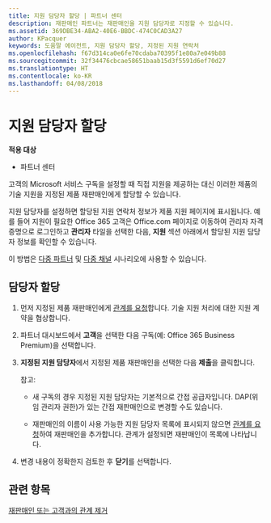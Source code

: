 ```yaml
---
title: 지원 담당자 할당 | 파트너 센터
description: 재판매인 파트너는 재판매인을 지원 담당자로 지정할 수 있습니다.
ms.assetid: 369DBE34-ABA2-40E6-BBDC-474C0CAD3A27
author: KPacquer
keywords: 도움말 에이전트, 지원 담당자 할당, 지정된 지원 연락처
ms.openlocfilehash: f67d314ca0e6fe70cdaba70395f1e80a7e049b88
ms.sourcegitcommit: 32f34476cbcae58651baab15d3f5591d6ef70d27
ms.translationtype: HT
ms.contentlocale: ko-KR
ms.lasthandoff: 04/08/2018
---
```

# <a name="assign-support-contacts"></a>지원 담당자 할당

**적용 대상**

-  파트너 센터

고객의 Microsoft 서비스 구독을 설정할 때 직접 지원을 제공하는 대신 이러한 제품의 기술 지원을 지정된 제품 재판매인에게 할당할 수 있습니다.

지원 담당자를 설정하면 할당된 지원 연락처 정보가 제품 지원 페이지에 표시됩니다. 예를 들어 지원이 필요한 Office 365 고객은 Office.com 페이지로 이동하여 관리자 자격 증명으로 로그인하고 **관리자** 타일을 선택한 다음, **지원** 섹션 아래에서 할당된 지원 담당자 정보를 확인할 수 있습니다.

이 방법은 [다중 파트너](multipartner.md) 및 [다중 채널](multichannel.md) 시나리오에 사용할 수 있습니다. 

<a href="" id="assigncontacts"></a>
## <a name="assign-contacts"></a>담당자 할당

1.  먼저 지정된 제품 재판매인에게 [관계를 요청](request-a-relationship-with-a-customer.md)합니다. 기술 지원 처리에 대한 지원 계약을 협상합니다.

2.  파트너 대시보드에서 **고객**을 선택한 다음 구독(예: Office 365 Business Premium)을 선택합니다.

3.  **지정된 지원 담당자**에서 지정된 제품 재판매인을 선택한 다음 **제출**을 클릭합니다. 

    참고: 
    
    *  새 구독의 경우 지정된 지원 담당자는 기본적으로 간접 공급자입니다. DAP(위임 관리자 권한)가 있는 간접 재판매인으로 변경할 수도 있습니다.
    
    *  재판매인의 이름이 사용 가능한 지원 담당자 목록에 표시되지 않으면 [관계를 요청](request-a-relationship-with-a-customer.md)하여 재판매인을 추가합니다. 관계가 설정되면 재판매인이 목록에 나타납니다.  

4.  변경 내용이 정확한지 검토한 후 **닫기**를 선택합니다.

## <a name="related-topics"></a>관련 항목

[재판매인 또는 고객과의 관계 제거](remove-a-relationship.md)
